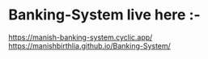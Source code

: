 # Banking-System live here :-
https://manish-banking-system.cyclic.app/  <br/>
https://manishbirthlia.github.io/Banking-System/
